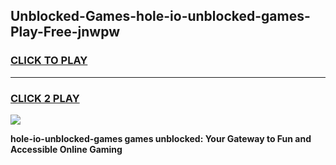 
## Unblocked-Games-hole-io-unblocked-games-Play-Free-jnwpw
<h3>
<a href="https://premium76.site?title=hole-io-unblocked-games&ref=21A">CLICK TO PLAY</a></h3>
<hr>

<h3>
<a href="https://premium76.site?title=hole-io-unblocked-games&ref=21A">CLICK 2 PLAY</a>
  
</h3>

<a href="https://premium76.site?title=hole-io-unblocked-games&ref=21A"><img src="https://clearcache.store/games.png"></a>


**hole-io-unblocked-games games unblocked: Your Gateway to Fun and Accessible Online Gaming**
